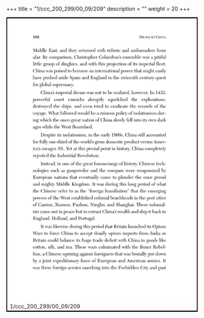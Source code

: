 +++
title = "1/ccc_200_299/00_09/209"
description = ""
weight = 20
+++

<table style="border:2px solid black;max-width:800px;max-height:800px;" 
><tr><td><img class="center-fit-jpg"
src="/jpg_/out_jpg_dbc_209.jpg"  >1/ccc_200_299/00_09/209</img></td></tr></table>